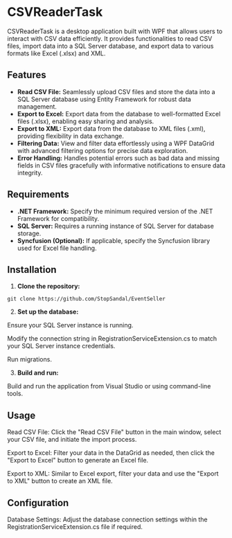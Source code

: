 # CSVReaderTask

CSVReaderTask is a desktop application built with WPF that allows users to interact with CSV data efficiently. It provides functionalities to read CSV files, import data into a SQL Server database, and export data to various formats like Excel (.xlsx) and XML.

## Features

- **Read CSV File:** Seamlessly upload CSV files and store the data into a SQL Server database using Entity Framework for robust data management.
- **Export to Excel:** Export data from the database to well-formatted Excel files (.xlsx), enabling easy sharing and analysis.
- **Export to XML:**  Export data from the database to XML files (.xml), providing flexibility in data exchange.
- **Filtering Data:**  View and filter data effortlessly using a WPF DataGrid with advanced filtering options for precise data exploration.
- **Error Handling:**  Handles potential errors such as bad data and missing fields in CSV files gracefully with informative notifications to ensure data integrity.

## Requirements

- **.NET Framework:**  Specify the minimum required version of the .NET Framework for compatibility.
- **SQL Server:** Requires a running instance of SQL Server for database storage.
- **Syncfusion (Optional):**  If applicable, specify the Syncfusion library used for Excel file handling.

## Installation

1. **Clone the repository:**

`git clone https://github.com/StopSandal/EventSeller`

2. **Set up the database:**

Ensure your SQL Server instance is running.

Modify the connection string in RegistrationServiceExtension.cs to match your SQL Server instance credentials.

Run migrations.

3. **Build and run:**
   
Build and run the application from Visual Studio or using command-line tools.

## Usage

Read CSV File: Click the "Read CSV File" button in the main window, select your CSV file, and initiate the import process.

Export to Excel: Filter your data in the DataGrid as needed, then click the "Export to Excel" button to generate an Excel file.

Export to XML: Similar to Excel export, filter your data and use the "Export to XML" button to create an XML file.

## Configuration

Database Settings: Adjust the database connection settings within the RegistrationServiceExtension.cs file if required.
